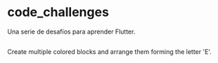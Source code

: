 # code_challenges

Una serie de desafíos para aprender Flutter.

##

Create multiple colored blocks and arrange them forming the letter 'E'.